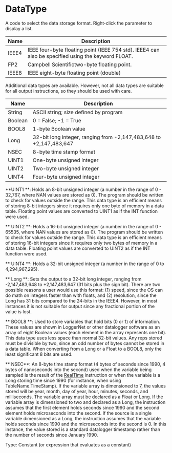 # DataType

A code to select the data storage format. Right-click the parameter to display a list.

| Name  | Description                                                                                        |
| ----- | -------------------------------------------------------------------------------------------------- |
| IEEE4 | IEEE four-byte floating point (IEEE 754 std). IEEE4 can also be specified using the keyword FLOAT. |
| FP2   | Campbell Scientifictwo-byte floating point.                                                        |
| IEEE8 | IEEE eight-byte floating point (double)                                                            |

Additional data types are available. However, not all data types are suitable for all output instructions, so they should be used with care.

| Name    | Description                                                        |
| ------- | ------------------------------------------------------------------ |
| String  | ASCII string; size defined by program                              |
| Boolean | 0 = False; -1 = True                                               |
| BOOL8   | 1-byte Boolean value                                               |
| Long    | 32-bit long integer, ranging from -2,147,483,648 to +2,147,483,647 |
| NSEC    | 8-byte time stamp format                                           |
| UINT1   | One-byte unsigned integer                                          |
| UINT2   | Two-byte unsigned integer                                          |
| UINT4   | Four-byte unsigned integer                                         |

**UINT1 **: Holds an 8-bit unsigned integer (a number in the range of 0 - 32,767, where NAN values are stored as 0). The program should be written to check for values outside the range. This data type is an efficient means of storing 8-bit integers since it requires only one byte of memory in a data table. Floating point values are converted to UINT1 as if the INT function were used.

** UINT2 **: Holds a 16-bit unsigned integer (a number in the range of 0 - 65535, where NAN values are stored as 0). The program should be written to check for values outside the range. This data type is an efficient means of storing 16-bit integers since it requires only two bytes of memory in a data table. Floating point values are converted to UINT2 as if the INT function were used.

** UINT4 **: Holds a 32-bit unsigned integer (a number in the range of 0 to 4,294,967,295).

** Long **: Sets the output to a 32-bit long integer, ranging from -2,147,483,648 to +2,147,483,647 (31 bits plus the sign bit). There are two possible reasons a user would use this format: (1) speed, since the OS can do math on integers faster than with floats, and (2) resolution, since the Long has 31 bits compared to the 24-bits in the IEEE4. However, in most instances it is not suitable for output since any fractional portion of the value is lost.

** BOOL8 **: Used to store variables that hold bits (0 or 1) of information. These values are shown in LoggerNet or other datalogger software as an array of eight Boolean values (each element in the array represents one bit). This data type uses less space than normal 32-bit values. Any reps stored must be divisible by two, since an odd number of bytes cannot be stored in a data table. When converting from a Long or a Float to a BOOL8, only the least significant 8 bits are used.

** NSEC**: An 8-byte time stamp format (4 bytes of seconds since 1990, 4 bytes of nanoseconds into the second) used when the variable being sampled is the result of the [RealTime](../Instructions/realtime.md) instruction or when the variable is a Long storing time since 1990 (for instance, when using TableName.TimeStamp). If the variable array is dimensioned to 7, the values stored will be year, month, day of year, hour, minutes, seconds, and milliseconds. The variable array must be declared as a Float or Long. If the variable array is dimensioned to two and declared as a Long, the instruction assumes that the first element holds seconds since 1990 and the second element holds microseconds into the second. If the source is a single variable dimensioned as a Long, the instruction assumes that the variable holds seconds since 1990 and the microseconds into the second is 0. In this instance, the value stored is a standard datalogger timestamp rather than the number of seconds since January 1990.

Type: Constant (or expression that evaluates as a constant)
